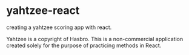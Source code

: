 # yahtzee-react
creating a yahtzee scoring app with react.

Yahtzee is a copyright of Hasbro. This is a non-commercial application created solely for the purpose of practicing methods in React.
